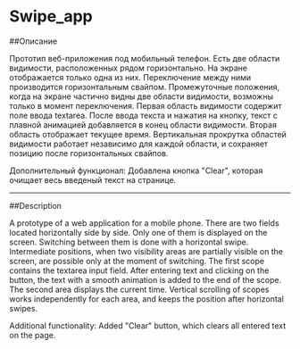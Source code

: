# Swipe_app

##Описание

Прототип веб-приложения под мобильный телефон. Есть две области видимости, расположенных рядом горизонтально. На экране отображается только одна из них. 
Переключение между ними производится горизонтальным свайпом. 
Промежуточные положения, когда на экране частично видны две области видимости, возможны только в момент переключения.
Первая область видимости содержит поле ввода textarea. После ввода текста и нажатия на кнопку, текст с плавной анимацией добавляется в конец области видимости.
Вторая область отображает текущее время.
Вертикальная прокрутка областей видимости работает независимо для каждой области, и сохраняет позицию после горизонтальных свайпов.

Дополнительный функционал:
Добавлена кнопка "Clear", которая очищает весь введеный текст на странице.

***

##Description

A prototype of a web application for a mobile phone. There are two fields located horizontally side by side. Only one of them is displayed on the screen.
Switching between them is done with a horizontal swipe.
Intermediate positions, when two visibility areas are partially visible on the screen, are possible only at the moment of switching.
The first scope contains the textarea input field. After entering text and clicking on the button, the text with a smooth animation is added to the end of the scope.
The second area displays the current time.
Vertical scrolling of scopes works independently for each area, and keeps the position after horizontal swipes.

Additional functionality:
Added "Clear" button, which clears all entered text on the page.
